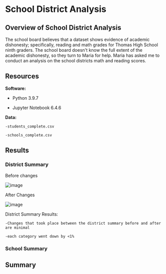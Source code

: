 # School District Analysis

## Overview of School District Analysis
The school board believes that a dataset shows evidence of academic dishonesty; specifically, reading and math grades for Thomas High School ninth graders. The school board doesn't know the full extent of the academic dishonesty, so they turn to Maria for help. Maria has asked me to conduct an analysis on the school districts math and reading scores.

## Resources
**Software:**

   * Python 3.9.7

   * Jupyter Notebook 6.4.6

**Data:**

    -students_complete.csv

    -schools_complete.csv

## Results
### District Summary
Before changes

![image](https://user-images.githubusercontent.com/97328622/155909718-f54d8b8d-5c54-41da-88c4-e9d9084e7168.png)

After Changes

![image](https://user-images.githubusercontent.com/97328622/155909765-a9337e72-d049-4b91-89c9-2d2062a2c16c.png)

District Summary Results:

    -Changes that took place between the district summary before and after are minimal

    -each category went down by <1%

### School Summary



## Summary
